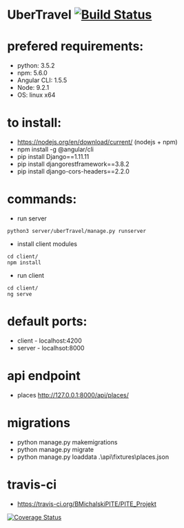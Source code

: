 # UberTravel [![Build Status](https://travis-ci.org/BMichalskiPITE/PITE_Projekt.svg?branch=master)](https://travis-ci.org/BMichalskiPITE/PITE_Projekt)

# prefered requirements:
 - python: 3.5.2
 - npm: 5.6.0
 - Angular CLI: 1.5.5
 - Node: 9.2.1
 - OS: linux x64

# to install:
- https://nodejs.org/en/download/current/ (nodejs + npm)
- npm install -g @angular/cli
- pip install Django==1.11.11
- pip install djangorestframework==3.8.2
- pip install django-cors-headers==2.2.0

# commands:
 - run server
```
python3 server/uberTravel/manage.py runserver
```
 - install client modules
```
cd client/
npm install
```
 - run client
```
cd client/
ng serve
```

# default ports:
 - client - localhost:4200
 - server - localhsot:8000

# api endpoint
 - places http://127.0.0.1:8000/api/places/ 

# migrations 
 - python manage.py makemigrations
 - python manage.py migrate
 - python manage.py loaddata .\api\fixtures\places.json
 
 # travis-ci
 - https://travis-ci.org/BMichalskiPITE/PITE_Projekt


<a href='https://coveralls.io/github/HEEEjoO/PITE_Projekt?branch=master'><img src='https://coveralls.io/repos/github/HEEEjoO/PITE_Projekt/badge.svg?branch=master' alt='Coverage Status' /></a>
